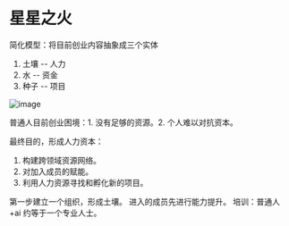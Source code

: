 # 星星之火
简化模型：将目前创业内容抽象成三个实体
  
1. 土壤 -- 人力  
2. 水 -- 资金  
3. 种子 -- 项目  
   
![image](https://github.com/user-attachments/assets/6b05c67e-c8e9-44af-9245-99948099d7f5)

普通人目前创业困境：1. 没有足够的资源。2. 个人难以对抗资本。


最终目的，形成人力资本：
1. 构建跨领域资源网络。
2. 对加入成员的赋能。
3. 利用人力资源寻找和孵化新的项目。

第一步建立一个组织，形成土壤。
进入的成员先进行能力提升。
培训：普通人+ai 约等于一个专业人士。

